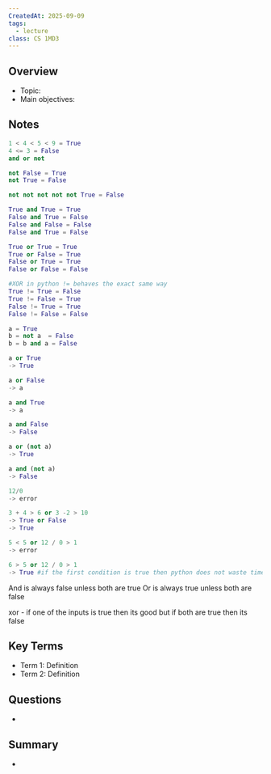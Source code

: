 ```yaml
---
CreatedAt: 2025-09-09
tags:
  - lecture
class: CS 1MD3
---
```

## Overview
- Topic:
- Main objectives:

## Notes
```python
1 < 4 < 5 < 9 = True
4 <= 3 = False
and or not

not False = True
not True = False

not not not not not True = False

True and True = True
False and True = False
False and False = False
False and True = False

True or True = True
True or False = True
False or True = True
False or False = False

#XOR in python != behaves the exact same way
True != True = False
True != False = True
False != True = True
False != False = False

a = True
b = not a  = False
b = b and a = False

a or True
-> True

a or False
-> a

a and True
-> a

a and False 
-> False

a or (not a)
-> True

a and (not a)
-> False

12/0
-> error

3 + 4 > 6 or 3 -2 > 10
-> True or False
-> True

5 < 5 or 12 / 0 > 1
-> error

6 > 5 or 12 / 0 > 1
-> True #if the first condition is true then python does not waste time evaluating the second one in an or statement
```
And is always false unless both are true
Or is always true unless both are false

xor - if one of the inputs is true then its good but if both are true then its false

## Key Terms
- Term 1: Definition
- Term 2: Definition

## Questions
- 

## Summary
- 
